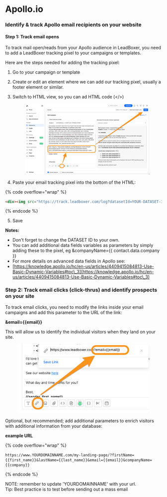# Apollo.io

### Identify & track Apollo email recipients on your website&#x20;

#### Step 1: Track email opens

To track mail open/reads from your Apollo audience in LeadBoxer, you need to add a LeadBoxer tracking pixel to your campaigns or templates.&#x20;

Here are the steps needed for adding the tracking pixel:

1. Go to your campaign or template
2. Create or edit an element where we can add our tracking pixel, usually a footer element or similar.
3.  Switch to HTML view, so you can ad HTML code (\</>)

    <figure><img src="../../../.gitbook/assets/Cursor (1).png" alt=""><figcaption></figcaption></figure>
4. Paste your email tracking pixel into the bottom of the HTML:

{% code overflow="wrap" %}
```html
<div><img src="https://track.leadboxer.com/log?datasetId=YOUR-DATASET-ID&campaign=Apollo-outreach-email-day-01&email={{email}}&firstName={{first_name}}&lastName={{last_name}}&companyName={{company}}"></div>
```
{% endcode %}

5. Save

**Notes:**

* Don't forget to change the DATASET ID to your own.&#x20;
* You can add additional data fields variables as parameters by simply adding these to the pixel, eg \&companyName=\{{ contact.data.company \}}
* For more details on advanced data fields in Apollo see:&#x20;
* [https://knowledge.apollo.io/hc/en-us/articles/4409415084813-Use-Basic-Dynamic-Variables#toc\_3](https://knowledge.apollo.io/hc/en-us/articles/4409415084813-Use-Basic-Dynamic-Variables#toc\_3)

### Step 2: Track email clicks (click-thrus) and identify prospects on your site

To track email clicks, you need to modify the links inside your email campaigns and add this parameter to the URL of the link:

**\&email=\{{email\}}**

This will allow us to identify the individual visitors when they land on your site.



<figure><img src="../../../.gitbook/assets/Cursor (2).png" alt=""><figcaption></figcaption></figure>

Optional, but recommended; add additional parameters to enrich  visitors with additional information from your database:

**example URL**

{% code overflow="wrap" %}
```url
https://www.YOURDOMAINNAME.com/my-landing-page/?firstName={{first_name}}&lastName={{last_name}}&email={{email}}&companyName={{company}}
```
{% endcode %}

NOTE: remember to update 'YOURDOMAINNAME' with your url.\
Tip: Best practice is to test before sending out a mass email

